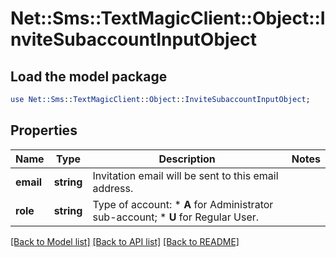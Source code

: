 # Net::Sms::TextMagicClient::Object::InviteSubaccountInputObject

## Load the model package
```perl
use Net::Sms::TextMagicClient::Object::InviteSubaccountInputObject;
```

## Properties
Name | Type | Description | Notes
------------ | ------------- | ------------- | -------------
**email** | **string** | Invitation email will be sent to this email address. | 
**role** | **string** | Type of account: *   **A** for Administrator sub-account; *   **U** for Regular User.  | 

[[Back to Model list]](../README.md#documentation-for-models) [[Back to API list]](../README.md#documentation-for-api-endpoints) [[Back to README]](../README.md)


